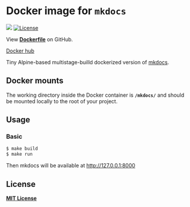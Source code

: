 # Docker image for `mkdocs`

[![](https://img.shields.io/docker/pulls/paillechat/docker-mkdocs.svg)](https://hub.docker.com/r/paillechat/docker-mkdocs)
[![License](https://img.shields.io/badge/license-MIT-%233DA639.svg)](https://opensource.org/licenses/MIT)

View **[Dockerfile](https://github.com/paillechat/docker-mkdocs/blob/main/Dockerfile)** on GitHub.

[Docker hub](https://hub.docker.com/r/paillechat/docker-mkdocs)

Tiny Alpine-based multistage-builld dockerized version of [mkdocs](https://www.mkdocs.org).

## Docker mounts

The working directory inside the Docker container is **`/mkdocs/`** and should be mounted locally to
the root of your project.

## Usage

### Basic
```bash
$ make build
$ make run
```

Then mkdocs will be available at http://127.0.0.1:8000

## License

**[MIT License](LICENSE)**